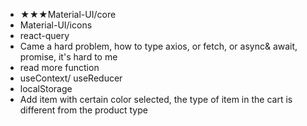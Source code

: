 - ★★★Material-UI/core
- Material-UI/icons
- react-query
- Came a hard problem, how to type axios, or fetch, or async& await, promise, it's hard to me
- read more function
- useContext/ useReducer
- localStorage
- Add item with certain color selected, the type of item in the cart is different from the product type

